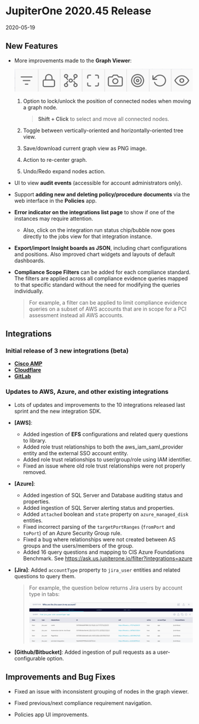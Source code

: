 # JupiterOne 2020.45 Release

2020-05-19

## New Features

- More improvements made to the **Graph Viewer**:

    ![ui-actions-graph-viewer](../assets/ui-actions-graph-viewer.png)

  1. Option to lock/unlock the position of connected nodes when moving a graph node.

     > **Shift + Click** to select and move all connected nodes.

  2. Toggle between vertically-oriented and horizontally-oriented tree view.
  3. Save/download current graph view as PNG image.
  4. Action to re-center graph.
  5. Undo/Redo expand nodes action.

- UI to view **audit events** (accessible for account administrators only).

- Support **adding new and deleting policy/procedure documents** via the web
  interface in the **Policies** app.

- **Error indicator on the integrations list page** to show if one of the
  instances may require attention.

  - Also, click on the integration run status chip/bubble now goes directly to
    the jobs view for that integration instance.

- **Export/import Insight boards as JSON**, including chart configurations
  and positions. Also improved chart widgets and layouts of default dashboards.

- **Compliance Scope Filters** can be added for each compliance standard. The
  filters are applied across all compliance evidence queries mapped to that
  specific standard without the need for modifying the queries individually.
  
  > For example, a filter can be applied to limit compliance evidence queries on
  a subset of AWS accounts that are in scope for a PCI assessment instead all
  AWS accounts.

## Integrations

### Initial release of 3 new integrations (beta)

- [**Cisco AMP**](../docs/integrations/cisco-amp/index.md)
- [**Cloudflare**](../docs/integrations/cloudflare/index.md)
- [**GitLab**](../docs/integrations/gitlab/index.md)

### Updates to AWS, Azure, and other existing integrations

- Lots of updates and improvements to the 10 integrations released last sprint
  and the new integration SDK.

- **[AWS]**:

  - Added ingestion of **EFS** configurations and related query questions to
    library.
  - Added role trust relationships to both the aws_iam_saml_provider entity and
    the external SSO account entity.
  - Added role trust relationships to user/group/role using IAM identifier.
  - Fixed an issue where old role trust relationships were not properly removed.

- **[Azure]**:

  - Added ingestion of SQL Server and Database auditing status and properties.
  - Added ingestion of SQL Server alerting status and properties.
  - Added `attached` boolean and `state` property on `azure_managed_disk` entities.
  - Fixed incorrect parsing of the `targetPortRanges` (`fromPort` and `toPort`)
    of an Azure Security Group rule.
  - Fixed a bug where relationships were not created between AS groups and the
    users/members of the group.
  - Added 16 query questions and mapping to CIS Azure Foundations Benchmark.
    See <https://ask.us.jupiterone.io/filter?integrations=azure>

- **[Jira]**: Added `accountType` property to `jira_user` entities and related
  questions to query them.
  
  > For example, the question below returns Jira users by account type in tabs:
  >
  > ![query-jira-users-by-type](../assets/query-jira-users-by-type.png)

- **[Github/Bitbucket]**: Added ingestion of pull requests as a
  user-configurable option.

## Improvements and Bug Fixes

- Fixed an issue with inconsistent grouping of nodes in the graph viewer.

- Fixed previous/next compliance requirement navigation.

- Policies app UI improvements.
